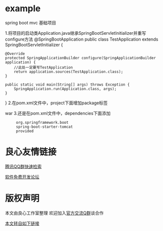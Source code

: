 # example
spring boot mvc 基础项目

1.将项目的启动类Application.java继承SpringBootServletInitializer并重写configure方法
@SpringBootApplication
public class TestApplication extends SpringBootServletInitializer {

    @Override
    protected SpringApplicationBuilder configure(SpringApplicationBuilder application) {
        //此处一定要写TestApplication
        return application.sources(TestApplication.class);
    }

    public static void main(String[] args) throws Exception {
        SpringApplication.run(Application.class, args);
    }

}
2.在pom.xml文件中，project下面增加package标签

 war 
3.还是在pom.xml文件中，dependencies下面添加

 
         org.springframework.boot 
         spring-boot-starter-tomcat 
         provided 
 


 # 良心友情链接

[腾讯QQ群快速检索](http://u.720life.cn/s/8cf73f7c)

[软件免费开发论坛](http://u.720life.cn/s/bbb01dc0)

# 版权声明 

本文由良心工作室整理 欢迎加入[官方交流Q群](https://u.720life.cn/s/f2316816)谈合作

[本文转自如下链接](http://u.720life.cn/g/2e71d0f0a5c601172267ba20d3a43c6e5a00264bcb4536e2b9939d3216ebfaf313f6748bd98f79274a82e2d2d6252a512cbc826b1f4bd2e1afd433218d5aa65d)